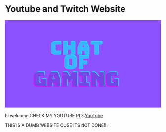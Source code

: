 # Youtube and Twitch Website

![Banner](https://github.com/chatofgaming/chatofgaming.github.io/blob/main/chat%20of%20(6).png?raw=true)

hi welcome CHECK MY YOUTUBE PLS:[YouTube](https://www.youtube.com/channel/UCQhr05sumqjmDnFEOFSfXPA)

THIS IS A DUMB WEBSITE CUSE ITS NOT DONE!!!

